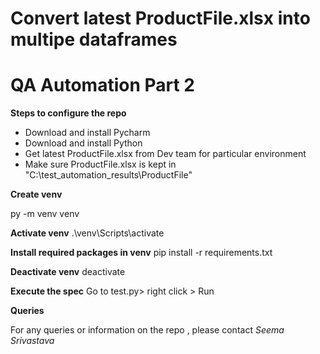 # Convert latest ProductFile.xlsx into multipe dataframes

# QA Automation Part 2


**Steps to configure the repo**

- Download and install Pycharm
- Download and install Python
- Get latest ProductFile.xlsx from Dev team for particular environment
- Make sure ProductFile.xlsx is kept in "C:\test_automation_results\ProductFile"

**Create venv**

py -m venv venv

**Activate venv**
.\venv\Scripts\activate

**Install required packages in venv**
pip install -r requirements.txt

**Deactivate venv**
deactivate

**Execute the spec**
Go to test.py> right click > Run

**Queries**

For any queries or information on the repo , please contact
 *Seema Srivastava*
